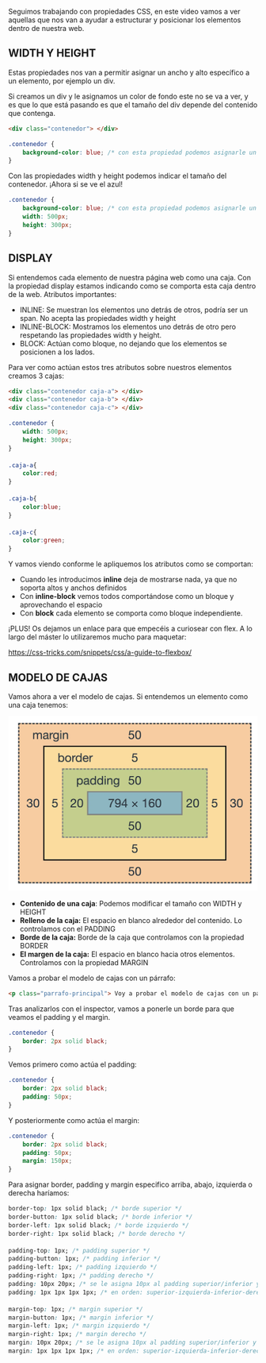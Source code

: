 
Seguimos trabajando con propiedades CSS, en este video vamos a ver aquellas que nos van a ayudar a estructurar y posicionar los elementos dentro de nuestra web.

## WIDTH Y HEIGHT

Estas propiedades nos van a permitir asignar un ancho y alto específico a un elemento, por ejemplo un div. 

Si creamos un div y le asignamos un color de fondo este no se va a ver, y es que lo que está pasando es que el tamaño del div depende del contenido que contenga.

 

```html
<div class="contenedor"> </div>
```

```css
.contenedor {
	background-color: blue; /* con esta propiedad podemos asignarle un color al fondo*/
}
```

 

Con las propiedades width y height podemos indicar el tamaño del contenedor. ¡Ahora si se ve el azul!

```css
.contenedor {
	background-color: blue; /* con esta propiedad podemos asignarle un color al fondo*/
	width: 500px;
	height: 300px;
}
```

 

## DISPLAY

Si entendemos cada elemento de nuestra página web como una caja. Con la propiedad display estamos indicando como se comporta esta caja dentro de la web. Atributos importantes:

- INLINE: Se muestran los elementos uno detrás de otros, podría ser un span. No acepta las propiedades width y height
- INLINE-BLOCK:  Mostramos los elementos uno detrás de otro pero respetando las propiedades width y height.
- BLOCK: Actúan como bloque, no dejando que los elementos se posicionen a los lados.

Para ver como actúan estos tres atributos sobre nuestros elementos creamos 3 cajas:

```html
<div class="contenedor caja-a"> </div>
<div class="contenedor caja-b"> </div>
<div class="contenedor caja-c"> </div>
```

```css
.contenedor {
	width: 500px;
	height: 300px;
}

.caja-a{
	color:red;
}

.caja-b{
	color:blue;
}

.caja-c{
	color:green;
}
```

Y vamos viendo conforme le apliquemos los atributos como se comportan:

- Cuando les introducimos **inline** deja de mostrarse nada, ya que no soporta altos y anchos definidos
- Con **inline-block** vemos todos comportándose como un bloque y aprovechando el espacio
- Con **block** cada elemento se comporta como bloque independiente.

¡PLUS! Os dejamos un enlace para que empecéis a curiosear con flex. A lo largo del máster lo utilizaremos mucho para maquetar:


https://css-tricks.com/snippets/css/a-guide-to-flexbox/


 

## MODELO DE CAJAS

Vamos ahora a ver el modelo de cajas. Si entendemos un elemento como una caja tenemos:

![Modelo de cajas](S4-recursos/img/modelo-de-cajas.jpg)

- **Contenido de una caja**: Podemos modificar el tamaño con WIDTH y HEIGHT
- **Relleno de la caja:** El espacio en blanco alrededor del contenido. Lo controlamos con el PADDING
- **Borde de la caja:** Borde de la caja que controlamos con la propiedad BORDER
- **El margen de la caja:** El espacio en blanco hacia otros elementos. Controlamos con la propiedad MARGIN

Vamos a probar el modelo de cajas con un párrafo:

```html
<p class="parrafo-principal"> Voy a probar el modelo de cajas con un párrafo</p>
```

Tras analizarlos con el inspector, vamos a ponerle un borde para que veamos el padding y el margin.

```css
.contenedor {
	border: 2px solid black;
}
```

 

Vemos primero como actúa el padding:

```css
.contenedor {
	border: 2px solid black;
	padding: 50px;
}
```

 

Y posteriormente como actúa el margin:

```css
.contenedor {
	border: 2px solid black;
	padding: 50px;
	margin: 150px;
}
```

 

Para asignar border, padding y margin especifico arriba, abajo, izquierda o derecha haríamos:

```css
border-top: 1px solid black; /* borde superior */
border-button: 1px solid black; /* borde inferior */
border-left: 1px solid black; /* borde izquierdo */
border-right: 1px solid black; /* borde derecho */

padding-top: 1px; /* padding superior */
padding-button: 1px; /* padding inferior */
padding-left: 1px; /* padding izquierdo */
padding-right: 1px; /* padding derecho */
padding: 10px 20px; /* se le asigna 10px al padding superior/inferior y 20 al derecho/izquierdo */
padding: 1px 1px 1px 1px; /* en orden: superior-izquierda-inferior-derecha */

margin-top: 1px; /* margin superior */
margin-button: 1px; /* margin inferior */
margin-left: 1px; /* margin izquierdo */
margin-right: 1px; /* margin derecho */
margin: 10px 20px; /* se le asigna 10px al padding superior/inferior y 20 al derecho/izquierdo */
margin: 1px 1px 1px 1px; /* en orden: superior-izquierda-inferior-derecha */

```

 
